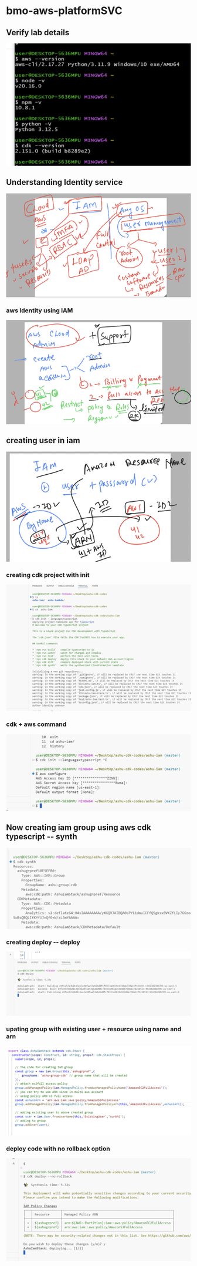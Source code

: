 # bmo-aws-platformSVC

## Verify lab details 

<img src="lab1.png">

## Understanding Identity service 

<img src="id1.png">

### aws Identity using IAM 

<img src="id2.png">

## creating user in iam 

<img src="id4.png">


### creating cdk project with init 

<img src="cdk1.png">

### cdk + aws command 

<img src="cdk2.png">

## Now creating iam group using aws cdk typescript  -- synth 

<img src="iam1.png">

### creating deploy -- deploy 

<img src="iam2.png">

### upating group with existing user + resource using name and arn 

<img src="iamcdkcode.png">


### deploy code with no rollback option 

<img src="noroll.png">



